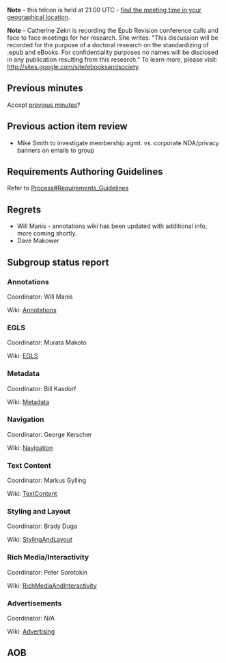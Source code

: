 **Note** - this telcon is held at 21:00 UTC - [find the meeting time in your geographical location](http://www.timeanddate.com/worldclock/fixedtime.html?month=07&day=7&year=2010&hour=21&min=0&sec=0&p1=0).

**Note** - Catherine Zekri is recording the Epub Revision conference calls and face to face meetings for her research. She writes: "This discussion will be recorded for the purpose of a doctoral research on the standardizing of .epub and eBooks. For confidentiality purposes no names will be disclosed in any publication resulting from this research." To learn more, please visit: http://sites.google.com/site/ebooksandsociety.



## Previous minutes ##
Accept [previous minutes](MeetingMinutes100701.md)?

## Previous action item review ##
  * Mike Smith to investigate membership agmt. vs. corporate NDA/privacy banners on emails to group

## Requirements Authoring Guidelines ##
Refer to [Process#Requirements\_Guidelines](Process#Requirements_Guidelines.md)

## Regrets ##
  * Will Manis - annotations wiki has been updated with additional info, more coming shortly.
  * Dave Makower

## Subgroup status report ##
### Annotations ###
Coordinator: Will Manis

Wiki: [Annotations](Annotations.md)

### EGLS ###
Coordinator: Murata Makoto

Wiki: [EGLS](EGLS.md)

### Metadata ###
Coordinator: Bill Kasdorf

Wiki: [Metadata](Metadata.md)

### Navigation ###
Coordinator: George Kerscher

Wiki: [Navigation](Navigation.md)

### Text Content ###
Coordinator: Markus Gylling

Wiki: [TextContent](TextContent.md)

### Styling and Layout ###
Coordinator: Brady Duga

Wiki: [StylingAndLayout](StylingAndLayout.md)

### Rich Media/Interactivity ###
Coordinator: Peter Sorotokin

Wiki: [RichMediaAndInteractivity](RichMediaAndInteractivity.md)

### Advertisements ###
Coordinator: N/A

Wiki: [Advertising](Advertising.md)

## AOB ##